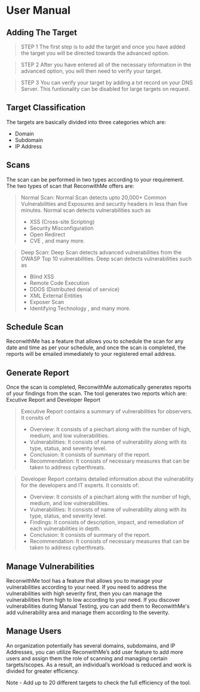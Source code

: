 # User Manual 

## Adding The Target
> STEP 1
> The first step is to add the target and once you have added the target you will be directed towards the advanced option.

> STEP 2
> After you have entered all of the necessary information in the advanced option, you will then need to verify your target. 

> STEP 3
> You can verify your target by adding a txt record on your DNS Server. This funtionality can be disabled for large targets on request.


## Target Classification
The targets are basically divided into three categories which are:
- Domain
- Subdomain
- IP Address

## Scans 
The scan can be performed in two types according to your requirement. The two types of scan that ReconwithMe offers are:

> Normal Scan:
Normal Scan detects upto 20,000+ Common Vulnerabilities and Exposures and security headers in less than five minutes. Normal scan detects vulnerabilities such as
> - XSS (Cross-site Scripting)
> - Security Misconfiguration
> - Open Redirect
> - CVE , and many more.

> Deep Scan:
Deep Scan detects advanced vulnerabilities from the OWASP Top 10 vulnerabilities. Deep scan detects vulnerabilities such as 
> - Blind XSS
> - Remote Code Execution
> - DDOS (Distributed denial of service)
> - XML External Entities
> - Exposer Scan
> - Identifying Technology , and many more. 

## Schedule Scan 
ReconwithMe has a feature that allows you to schedule the scan for any date and time as per your schedule, and once the scan is completed, the reports will be emailed immediately to your registered email address. 

## Generate Report
Once the scan is completed, ReconwithMe automatically generates reports of your findings from the scan. The tool generates two reports which are: Excutive Report and Developer Report

> Executive Report contains a summary of vulnerabilities for observers. It consits of 
> - Overview: It consists of a piechart along with the number of high, medium, and low vulnerabilities.
> - Vulnerabilities: It consists of name of vulnerability along with its type, status, and severity level. 
> - Conclusion: It consists of summary of the report. 
> - Recommendation: It consists of necessary measures that can be taken to address cyberthreats. 

> Developer Report contains detailed information about the vulnerability for the developers and IT experts. It consists of: 
> - Overview: It consists of a piechart along with the number of high, medium, and low vulnerabilities.
> - Vulnerabilities: It consists of name of vulnerability along with its type, status, and severity level. 
> - Findings: It consists of description, impact, and remediation of each vulnerabilities in depth. 
> - Conclusion: It consists of summary of the report. 
> - Recommendation: It consists of necessary measures that can be taken to address cyberthreats. 

## Manage Vulnerabilities
ReconwithMe tool has a feature that allows you to manage your vulnerabilities according to your need. If you need to address the vulnerabilities with high severity first, then you can manage the vulnerabilities from high to low according to your need. 
If you discover vulnerabilities during Manual Testing, you can add them to ReconwithMe's add vulnerability area and manage them according to the severity. 

## Manage Users
An organization potentially has several domains, subdomains, and IP Addresses, you can utilize ReconwithMe’s add user feature to add more users and assign them the role of scanning and managing certain targets/scopes. As a result, an individual’s workload is reduced and work is divided for greater efficiency.

Note - Add up to 20 different targets to check the full efficiency of the tool.